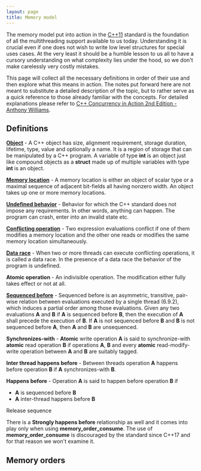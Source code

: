 ```yaml
---
layout: page
title: Memory model
---
```


The memory model put into action in the [C++11](http://www.open-std.org/jtc1/sc22/wg21/docs/papers/2012/n3337.pdf)
standard is the foundation of all the multithreading support available to us today.
Understanding it is crucial even if one does not wish to write low level
structures for special uses cases. At the very least it should be a humble lesson
to us all to have a cursory understanding on what complexity lies under the hood,
so we don't make carelessly very costly mistakes.

This page will collect all the necessary definitions in order of their use and then
explore what this means in action. The notes put forward here are not meant to
substitute a detailed description of the topic, but to rather serve as a quick
reference to those already familiar with the concepts. For detailed explanations
please refer to [C++ Concurrency in Action 2nd Edition - Anthony Williams](https://www.amazon.com/C-Concurrency-Action-Anthony-Williams/dp/1617294691/ref=sr_1_2?dchild=1&qid=1609941541&refinements=p_27%3AAnthony+Williams&s=books&sr=1-2&text=Anthony+Williams).

## Definitions

**[Object](https://en.cppreference.com/w/cpp/language/object)** - A C++ object has
size, alignment requirement, storage duration, lifetime, type, value and
optionally a name. It is a region of storage that can be manipulated by a C++
program. A variable of type **int** is an object just like compound objects as a
**struct** made up of multiple variables with type **int** is an object.

**[Memory location](https://en.cppreference.com/w/cpp/language/memory_model#Memory_location)** - A memory location is either an object of scalar
type or a maximal sequence of adjacent bit-fields all having nonzero width.
An object takes up one or more memory locations.

**[Undefined behavior](https://en.cppreference.com/w/cpp/language/ub)** - Behavior
for which the C++ standard does not impose any requirements. In other words,
anything can happen. The program can crash, enter into an invalid state etc.

**[Conflicting operation](https://isocpp.org/files/papers/N4860.pdf#subsubsection.6.9.2.1)** -
Two expression evaluations conflict if one of them modifies a
memory location and the other one reads or modifies the same memory
location simultaneously.

**[Data race](https://en.cppreference.com/w/cpp/language/memory_model#Threads_and_data_races)** -
When two or more threads can execute conflicting operations, it is called a data
race. In the presence of a data race the behavior of the program is undefined.

**Atomic operation** - An indivisible operation. The modification either fully
takes effect or not at all.

**[Sequenced before](https://isocpp.org/files/papers/N4860.pdf#subsection.6.9.1)** -
Sequenced before is an asymmetric, transitive, pair-wise
relation between evaluations executed by a single thread (6.9.2), which induces a
partial order among those evaluations. Given any two evaluations **A** and **B**
if **A** is sequenced before **B**, then the execution of **A** shall precede the
execution of **B**. If **A** is not sequenced before **B** and **B** is not
sequenced before **A**, then **A** and **B** are unsequenced.

**Synchronizes-with** - __Atomic__ write operation **A** is said to
synchronize-with __atomic__ read operation **B** if operations **A**, **B** and
every __atomic__ read-modify-write operation between **A** and **B** are suitably
tagged.

**Inter thread happens before** - Between threads operation **A** happens before
operation **B** if **A** synchronizes-with **B**.

**Happens before** - Operation **A** is said to happen before operation **B** if

- **A** is sequenced before **B**
- **A** inter-thread happens before **B**

Release sequence

There is a **Strongly happens before** relationship as well and it comes into play
only when using __memory_order_consume__. The use of __memory_order_consume__ is
discouraged by the standard since C++17 and for that reason we won't examine it.

## Memory orders
